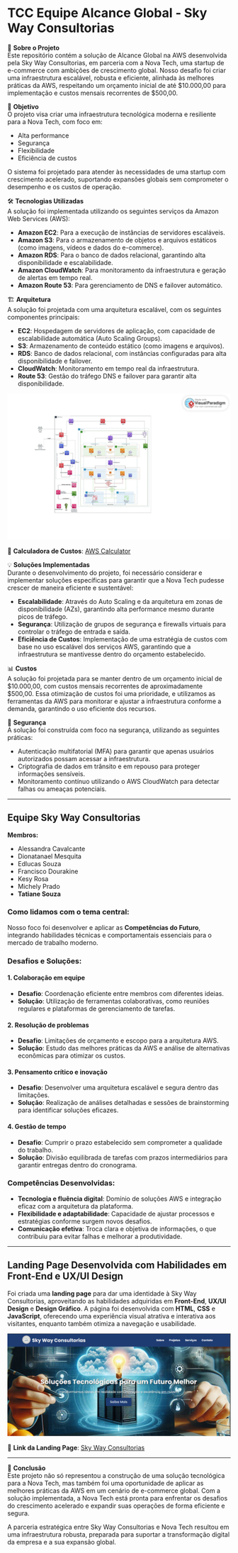 # TCC Equipe Alcance Global - Sky Way Consultorias 

📖 **Sobre o Projeto**  
Este repositório contém a solução de Alcance Global na AWS desenvolvida pela Sky Way Consultorias, em parceria com a Nova Tech, uma startup de e-commerce com ambições de crescimento global. Nosso desafio foi criar uma infraestrutura escalável, robusta e eficiente, alinhada às melhores práticas da AWS, respeitando um orçamento inicial de até $10.000,00 para implementação e custos mensais recorrentes de $500,00.

🚀 **Objetivo**  
O projeto visa criar uma infraestrutura tecnológica moderna e resiliente para a Nova Tech, com foco em:

- Alta performance  
- Segurança  
- Flexibilidade  
- Eficiência de custos  

O sistema foi projetado para atender às necessidades de uma startup com crescimento acelerado, suportando expansões globais sem comprometer o desempenho e os custos de operação.

🛠️ **Tecnologias Utilizadas**  
A solução foi implementada utilizando os seguintes serviços da Amazon Web Services (AWS):

- **Amazon EC2**: Para a execução de instâncias de servidores escaláveis.  
- **Amazon S3**: Para o armazenamento de objetos e arquivos estáticos (como imagens, vídeos e dados do e-commerce).  
- **Amazon RDS**: Para o banco de dados relacional, garantindo alta disponibilidade e escalabilidade.  
- **Amazon CloudWatch**: Para monitoramento da infraestrutura e geração de alertas em tempo real.  
- **Amazon Route 53**: Para gerenciamento de DNS e failover automático.  

🏗️ **Arquitetura**  
A solução foi projetada com uma arquitetura escalável, com os seguintes componentes principais:

- **EC2**: Hospedagem de servidores de aplicação, com capacidade de escalabilidade automática (Auto Scaling Groups).  
- **S3**: Armazenamento de conteúdo estático (como imagens e arquivos).  
- **RDS**: Banco de dados relacional, com instâncias configuradas para alta disponibilidade e failover.  
- **CloudWatch**: Monitoramento em tempo real da infraestrutura.  
- **Route 53**: Gestão do tráfego DNS e failover para garantir alta disponibilidade.  

![Diagrama da Arquitetura do Projeto](./sky%20way%20consultoria/imgs/estrutura.png)  

🔗 **Calculadora de Custos**: [AWS Calculator](https://calculator.aws/#/estimate?id=da29287fceea938bcd5e6eb0e89faf58c9065720)  

💡 **Soluções Implementadas**  
Durante o desenvolvimento do projeto, foi necessário considerar e implementar soluções específicas para garantir que a Nova Tech pudesse crescer de maneira eficiente e sustentável:

- **Escalabilidade**: Através do Auto Scaling e da arquitetura em zonas de disponibilidade (AZs), garantindo alta performance mesmo durante picos de tráfego.  
- **Segurança**: Utilização de grupos de segurança e firewalls virtuais para controlar o tráfego de entrada e saída.  
- **Eficiência de Custos**: Implementação de uma estratégia de custos com base no uso escalável dos serviços AWS, garantindo que a infraestrutura se mantivesse dentro do orçamento estabelecido.  

📊 **Custos**  
A solução foi projetada para se manter dentro de um orçamento inicial de $10.000,00, com custos mensais recorrentes de aproximadamente $500,00. Essa otimização de custos foi uma prioridade, e utilizamos as ferramentas da AWS para monitorar e ajustar a infraestrutura conforme a demanda, garantindo o uso eficiente dos recursos.

🔐 **Segurança**  
A solução foi construída com foco na segurança, utilizando as seguintes práticas:

- Autenticação multifatorial (MFA) para garantir que apenas usuários autorizados possam acessar a infraestrutura.  
- Criptografia de dados em trânsito e em repouso para proteger informações sensíveis.  
- Monitoramento contínuo utilizando o AWS CloudWatch para detectar falhas ou ameaças potenciais.  

---

## **Equipe Sky Way Consultorias**

**Membros:**  
- Alessandra Cavalcante  
- Dionatanael Mesquita  
- Edlucas Souza  
- Francisco Dourakine  
- Kesy Rosa  
- Michely Prado  
- **Tatiane Souza**  

### Como lidamos com o tema central:  
Nosso foco foi desenvolver e aplicar as **Competências do Futuro**, integrando habilidades técnicas e comportamentais essenciais para o mercado de trabalho moderno.

### Desafios e Soluções:

#### 1. Colaboração em equipe  
- **Desafio**: Coordenação eficiente entre membros com diferentes ideias.  
- **Solução**: Utilização de ferramentas colaborativas, como reuniões regulares e plataformas de gerenciamento de tarefas.  

#### 2. Resolução de problemas  
- **Desafio**: Limitações de orçamento e escopo para a arquitetura AWS.  
- **Solução**: Estudo das melhores práticas da AWS e análise de alternativas econômicas para otimizar os custos.  

#### 3. Pensamento crítico e inovação  
- **Desafio**: Desenvolver uma arquitetura escalável e segura dentro das limitações.  
- **Solução**: Realização de análises detalhadas e sessões de brainstorming para identificar soluções eficazes.  

#### 4. Gestão de tempo  
- **Desafio**: Cumprir o prazo estabelecido sem comprometer a qualidade do trabalho.  
- **Solução**: Divisão equilibrada de tarefas com prazos intermediários para garantir entregas dentro do cronograma.  

### Competências Desenvolvidas:

- **Tecnologia e fluência digital**: Domínio de soluções AWS e integração eficaz com a arquitetura da plataforma.  
- **Flexibilidade e adaptabilidade**: Capacidade de ajustar processos e estratégias conforme surgem novos desafios.  
- **Comunicação efetiva**: Troca clara e objetiva de informações, o que contribuiu para evitar falhas e melhorar a produtividade.  

---

## **Landing Page Desenvolvida com Habilidades em Front-End e UX/UI Design**

Foi criada uma **landing page** para dar uma identidade à Sky Way Consultorias, aproveitando as habilidades adquiridas em **Front-End**, **UX/UI Design** e **Design Gráfico**. A página foi desenvolvida com **HTML**, **CSS** e **JavaScript**, oferecendo uma experiência visual atrativa e interativa aos visitantes, enquanto também otimiza a navegação e usabilidade.  

![Imagem da Landing Page do Projeto](./sky%20way%20consultoria/imgs/landing%20page.png)  

🔗 **Link da Landing Page**: [Sky Way Consultorias](https://sowza82.github.io/skyway_consultoria-EDN/)  

---

📜 **Conclusão**  
Este projeto não só representou a construção de uma solução tecnológica para a Nova Tech, mas também foi uma oportunidade de aplicar as melhores práticas da AWS em um cenário de e-commerce global. Com a solução implementada, a Nova Tech está pronta para enfrentar os desafios do crescimento acelerado e expandir suas operações de forma eficiente e segura.

A parceria estratégica entre Sky Way Consultorias e Nova Tech resultou em uma infraestrutura robusta, preparada para suportar a transformação digital da empresa e a sua expansão global.  

